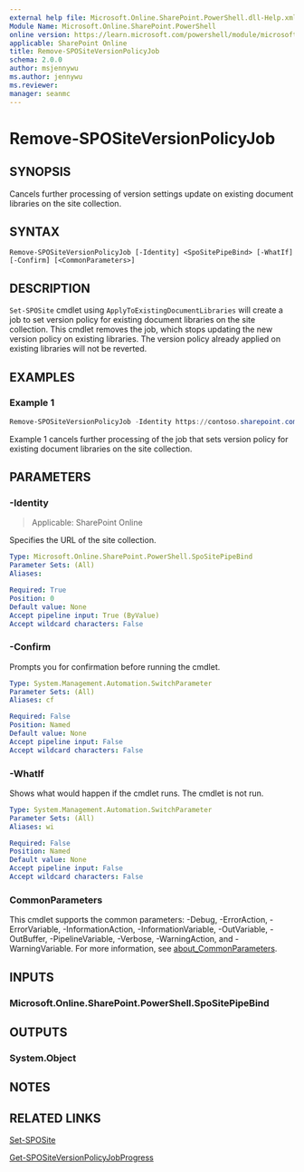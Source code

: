 ```yaml
---
external help file: Microsoft.Online.SharePoint.PowerShell.dll-Help.xml
Module Name: Microsoft.Online.SharePoint.PowerShell
online version: https://learn.microsoft.com/powershell/module/microsoft.online.sharepoint.powershell/remove-spositeversionpolicyjob
applicable: SharePoint Online
title: Remove-SPOSiteVersionPolicyJob
schema: 2.0.0
author: msjennywu
ms.author: jennywu
ms.reviewer:
manager: seanmc
---
```


# Remove-SPOSiteVersionPolicyJob

## SYNOPSIS

Cancels further processing of version settings update on existing document libraries on the site collection.

## SYNTAX

```
Remove-SPOSiteVersionPolicyJob [-Identity] <SpoSitePipeBind> [-WhatIf] [-Confirm] [<CommonParameters>]
```

## DESCRIPTION

`Set-SPOSite` cmdlet using `ApplyToExistingDocumentLibraries` will create a job to set version policy for existing document libraries on the site collection. This cmdlet removes the job, which stops updating the new version policy on existing libraries. The version policy already applied on existing libraries will not be reverted.

## EXAMPLES

### Example 1

```powershell
Remove-SPOSiteVersionPolicyJob -Identity https://contoso.sharepoint.com/sites/site1
```

Example 1 cancels further processing of the job that sets version policy for existing document libraries on the site collection.

## PARAMETERS

### -Identity

> Applicable: SharePoint Online

Specifies the URL of the site collection.

```yaml
Type: Microsoft.Online.SharePoint.PowerShell.SpoSitePipeBind
Parameter Sets: (All)
Aliases:

Required: True
Position: 0
Default value: None
Accept pipeline input: True (ByValue)
Accept wildcard characters: False
```

### -Confirm
Prompts you for confirmation before running the cmdlet.

```yaml
Type: System.Management.Automation.SwitchParameter
Parameter Sets: (All)
Aliases: cf

Required: False
Position: Named
Default value: None
Accept pipeline input: False
Accept wildcard characters: False
```

### -WhatIf
Shows what would happen if the cmdlet runs.
The cmdlet is not run.

```yaml
Type: System.Management.Automation.SwitchParameter
Parameter Sets: (All)
Aliases: wi

Required: False
Position: Named
Default value: None
Accept pipeline input: False
Accept wildcard characters: False
```

### CommonParameters

This cmdlet supports the common parameters: -Debug, -ErrorAction, -ErrorVariable, -InformationAction, -InformationVariable, -OutVariable, -OutBuffer, -PipelineVariable, -Verbose, -WarningAction, and -WarningVariable. For more information, see [about_CommonParameters](https://go.microsoft.com/fwlink/?LinkID=113216).

## INPUTS

### Microsoft.Online.SharePoint.PowerShell.SpoSitePipeBind

## OUTPUTS

### System.Object

## NOTES

## RELATED LINKS

[Set-SPOSite](Set-SPOSite.md)

[Get-SPOSiteVersionPolicyJobProgress](Get-SPOSiteVersionPolicyJobProgress.md)
